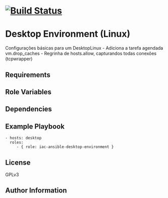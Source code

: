 [![Build Status](https://travis-ci.org/wluisaraujo/iac-ansible-desktop-environment.svg?branch=master)](https://travis-ci.org/wluisaraujo/iac-ansible-desktop-environment)
=========

Desktop Environment (Linux)
=========

Configurações básicas para um DesktopLinux
	- Adiciona a tarefa agendada vm.drop_caches
	- Regrinha de hosts.allow, capturandos todas conexões (tcpwrapper)

Requirements
------------


Role Variables
--------------


Dependencies
------------


Example Playbook
----------------

    - hosts: desktop
      roles:
         - { role: iac-ansible-desktop-environment }

License
-------

GPLv3

Author Information
------------------
